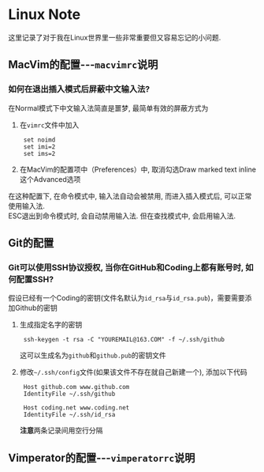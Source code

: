 # Linux Note
这里记录了对于我在Linux世界里一些非常重要但又容易忘记的小问题.

## MacVim的配置---`macvimrc`说明
### 如何在退出插入模式后屏蔽中文输入法?
在Normal模式下中文输入法简直是噩梦, 最简单有效的屏蔽方式为
1. 在`vimrc`文件中加入

		set noimd
		set imi=2
		set ims=2

2. 在MacVim的配置项中（Preferences）中, 取消勾选Draw marked text inline这个Advanced选项

在这种配置下, 在命令模式中, 输入法自动会被禁用, 而进入插入模式后, 可以正常使用输入法.  
ESC退出到命令模式时, 会自动禁用输入法. 但在查找模式中, 会启用输入法.

## Git的配置
### Git可以使用SSH协议授权, 当你在GitHub和Coding上都有账号时, 如何配置SSH?
假设已经有一个Coding的密钥(文件名默认为`id_rsa`与`id_rsa.pub`)，需要需要添加Github的密钥
1. 生成指定名字的密钥

		ssh-keygen -t rsa -C "YOUREMAIL@163.COM" -f ~/.ssh/github
	
	这可以生成名为`github`和`github.pub`的密钥文件

2. 修改`~/.ssh/config`文件(如果该文件不存在就自己新建一个), 添加以下代码

		Host github.com www.github.com  
		IdentityFile ~/.ssh/github

		Host coding.net www.coding.net
		IdentityFile ~/.ssh/id_rsa

	**注意**两条记录间用空行分隔
	





## Vimperator的配置---`vimperatorrc`说明
